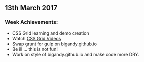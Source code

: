## 13th March 2017

### Week Achievements:
- CSS Grid learning and demo creation
- Watch [CSS Grid Videos](http://gridbyexample.com/video/)
- Swap grunt for gulp on bigandy.github.io
- Be ill ... this is not fun!
- Work on style of bigandy.github.io and make code more DRY.
